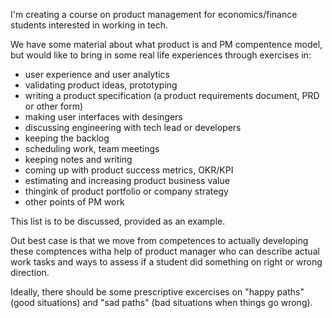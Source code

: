 I'm creating a course on product management for economics/finance students 
interested in working in tech.

We have some material about what product is and PM compentence model, 
but would like to bring in some real life experiences through exercises
in:

- user experience and user analytics
- validating product ideas, prototyping
- writing a product specification (a product requirements document, PRD or other form)
- making user interfaces with desingers 
- discussing engineering with tech lead or developers
- keeping the backlog
- scheduling work, team meetings
- keeping notes and writing
- coming up with product success metrics, OKR/KPI 
- estimating and increasing product business value
- thingink of product portfolio or company strategy
- other points of PM work

This list is to be discussed, provided as an example. 

Out best case is that we move from competences to actually developing 
these comptences witha help of product manager who can describe 
actual work tasks and ways to assess if a student did something 
on right or wrong direction. 

Ideally, there should be some prescriptive excercises on "happy paths"
(good situations) and "sad paths" (bad situations when things go wrong).

